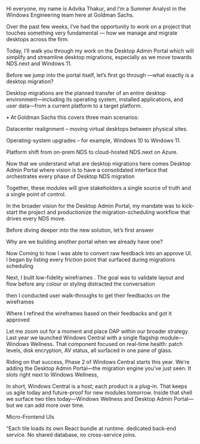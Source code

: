 Hi everyone, my name is Advika Thakur, and I’m a Summer Analyst in the Windows Engineering team here at Goldman Sachs.

Over the past few weeks, I’ve had the opportunity to work on a project that touches something very fundamental — how we manage and migrate desktops across the firm.

Today, I’ll walk you through my work on the Desktop Admin Portal which will  simplify and streamline desktop migrations, especially as we move towards NDS.next and Windows 11.

Before we jump into the portal itself, let’s first go through —what exactly is a desktop migration?

Desktop migrations are the planned transfer of an entire desktop environment—including its operating system, installed applications, and user data—from a current platform to a target platform.

• At Goldman Sachs this covers three main scenarios:

Datacenter realignment – moving virtual desktops  between physical sites.

Operating-system upgrades – for example, Windows 10 to Windows 11.

Platform shift from on-prem NDS to cloud-hosted NDS.next on Azure.

Now that we understand what are desktop migrations 
here comes  Desktop Admin Portal where vision is to have a consolidated interface that orchestrates every phase of Desktop NDS migration

Together, these  modules will give stakeholders a single source of truth and a single point of control.

In the broader vision for the Desktop Admin Portal, my mandate was to kick-start the project and productionize the migration-scheduling workflow that drives every NDS move.


Before diving deeper into the new solution, let’s first answer

Why are we building another portal when we already have one?


Now Coming to how I was able to convert raw feedback into an approve UI.
I began by listing every friction point that surfaced during  migrations scheduling

Next, I built low-fidelity wireframes . The goal was to validate layout and flow before any colour or styling distracted the conversation

then I conducted user walk-throughs to get their feedbacks on the wireframes

Where I refined the wireframes based on their feedbacks and got it approved 


Let me zoom out for a moment and place DAP within our broader strategy.
Last year we launched Windows Central with a single flagship module—Windows Wellness. That component focused on real-time health: patch levels, disk encryption, AV status, all surfaced in one pane of glass.

Riding on that success, Phase 2 of Windows Central starts this year. We’re adding the Desktop Admin Portal—the migration engine you’ve just seen. It slots right next to Windows Wellness, 



In short, Windows Central is a host; each product is a plug-in. That keeps us agile today and future-proof for new modules tomorrow.
Inside that shell we surface two tiles today—Windows Wellness and Desktop Admin Portal—but we can add more over time.

Micro-Frontend UIs

“Each tile loads its own React bundle at runtime. dedicated back-end service. No shared database, no cross-service joins.

